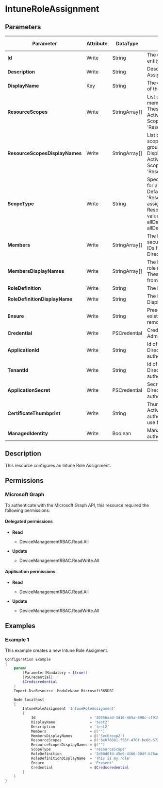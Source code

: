 ﻿# IntuneRoleAssignment

## Parameters

| Parameter | Attribute | DataType | Description | Allowed Values |
| --- | --- | --- | --- | --- |
| **Id** | Write | String | The unique idenfier for an entity. Read-only. | |
| **Description** | Write | String | Description of the Role Assignment. | |
| **DisplayName** | Key | String | The display or friendly name of the role Assignment. | |
| **ResourceScopes** | Write | StringArray[] | List of ids of role scope member security groups. These are IDs from Azure Active Directory. Ignored if ScopeType is not 'ResourceScope' | |
| **ResourceScopesDisplayNames** | Write | StringArray[] | List of DisplayName of role scope member security groups. These are Displayname from Azure Active Directory. Ignored if ScopeType is not 'ResourceScope' | |
| **ScopeType** | Write | String | Specifies the type of scope for a Role Assignment. Default type 'ResourceScope' allows assignment of ResourceScopes. Possible values are: resourceScope, allDevices, allLicensedUsers, allDevicesAndLicensedUsers. | |
| **Members** | Write | StringArray[] | The list of ids of role member security groups. These are IDs from Azure Active Directory. | |
| **MembersDisplayNames** | Write | StringArray[] | The list of Displaynames of role member security groups. These are Displaynamnes from Azure Active Directory. | |
| **RoleDefinition** | Write | String | The Role Definition Id. | |
| **RoleDefinitionDisplayName** | Write | String | The Role Definition Displayname. | |
| **Ensure** | Write | String | Present ensures the Role exists, absent ensures it is removed. | `Present`, `Absent` |
| **Credential** | Write | PSCredential | Credentials of the Intune Admin | |
| **ApplicationId** | Write | String | Id of the Azure Active Directory application to authenticate with. | |
| **TenantId** | Write | String | Id of the Azure Active Directory tenant used for authentication. | |
| **ApplicationSecret** | Write | PSCredential | Secret of the Azure Active Directory tenant used for authentication. | |
| **CertificateThumbprint** | Write | String | Thumbprint of the Azure Active Directory application's authentication certificate to use for authentication. | |
| **ManagedIdentity** | Write | Boolean | Managed ID being used for authentication. | |


## Description

This resource configures an Intune Role Assignment.

## Permissions

### Microsoft Graph

To authenticate with the Microsoft Graph API, this resource required the following permissions:

#### Delegated permissions

- **Read**

    - DeviceManagementRBAC.Read.All

- **Update**

    - DeviceManagementRBAC.ReadWrite.All

#### Application permissions

- **Read**

    - DeviceManagementRBAC.Read.All

- **Update**

    - DeviceManagementRBAC.ReadWrite.All

## Examples

### Example 1

This example creates a new Intune Role Assigment.

```powershell
Configuration Example
{
    param(
        [Parameter(Mandatory = $true)]
        [PSCredential]
        $Credscredential
    )
    Import-DscResource -ModuleName Microsoft365DSC

    Node localhost
    {
        IntuneRoleAssignment 'IntuneRoleAssignment'
        {
            Id                         = '20556aad-3d16-465a-890c-cf915ae1cd60'
            DisplayName                = 'test2'
            Description                = 'test2'
            Members                    = @('')
            MembersDisplayNames        = @('SecGroup2')
            ResourceScopes             = @('6eb76881-f56f-470f-be0d-672145d3dcb1')
            ResourceScopesDisplayNames = @('')
            ScopeType                  = 'resourceScope'
            RoleDefinition             = '2d00d0fd-45e9-4166-904f-b76ac5eed2c7'
            RoleDefinitionDisplayName  = 'This is my role'
            Ensure                     = 'Present'
            Credential                 = $Credscredential
        }
    }
}
```

